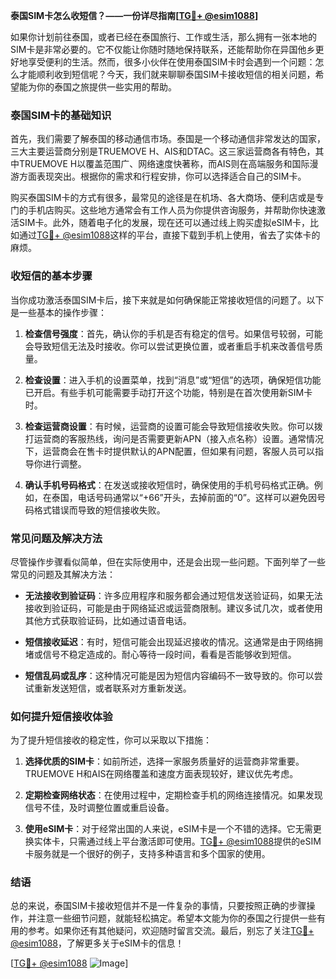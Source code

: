 **泰国SIM卡怎么收短信？——一份详尽指南[[TG💪+ @esim1088](https://t.me/s/esim1088)]**

如果你计划前往泰国，或者已经在泰国旅行、工作或生活，那么拥有一张本地的SIM卡是非常必要的。它不仅能让你随时随地保持联系，还能帮助你在异国他乡更好地享受便利的生活。然而，很多小伙伴在使用泰国SIM卡时会遇到一个问题：怎么才能顺利收到短信呢？今天，我们就来聊聊泰国SIM卡接收短信的相关问题，希望能为你的泰国之旅提供一些实用的帮助。

### 泰国SIM卡的基础知识

首先，我们需要了解泰国的移动通信市场。泰国是一个移动通信非常发达的国家，三大主要运营商分别是TRUEMOVE H、AIS和DTAC。这三家运营商各有特色，其中TRUEMOVE H以覆盖范围广、网络速度快著称，而AIS则在高端服务和国际漫游方面表现突出。根据你的需求和行程安排，你可以选择适合自己的SIM卡。

购买泰国SIM卡的方式有很多，最常见的途径是在机场、各大商场、便利店或是专门的手机店购买。这些地方通常会有工作人员为你提供咨询服务，并帮助你快速激活SIM卡。此外，随着电子化的发展，现在还可以通过线上购买虚拟eSIM卡，比如通过[TG💪+ @esim1088](https://t.me/s/esim1088)这样的平台，直接下载到手机上使用，省去了实体卡的麻烦。

### 收短信的基本步骤

当你成功激活泰国SIM卡后，接下来就是如何确保能正常接收短信的问题了。以下是一些基本的操作步骤：

1. **检查信号强度**：首先，确认你的手机是否有稳定的信号。如果信号较弱，可能会导致短信无法及时接收。你可以尝试更换位置，或者重启手机来改善信号质量。

2. **检查设置**：进入手机的设置菜单，找到“消息”或“短信”的选项，确保短信功能已开启。有些手机可能需要手动打开这个功能，特别是在首次使用新SIM卡时。

3. **检查运营商设置**：有时候，运营商的设置可能会导致短信接收失败。你可以拨打运营商的客服热线，询问是否需要更新APN（接入点名称）设置。通常情况下，运营商会在售卡时提供默认的APN配置，但如果有问题，客服人员可以指导你进行调整。

4. **确认手机号码格式**：在发送或接收短信时，确保使用的手机号码格式正确。例如，在泰国，电话号码通常以“+66”开头，去掉前面的“0”。这样可以避免因号码格式错误而导致的短信接收失败。

### 常见问题及解决方法

尽管操作步骤看似简单，但在实际使用中，还是会出现一些问题。下面列举了一些常见的问题及其解决方法：

- **无法接收到验证码**：许多应用程序和服务都会通过短信发送验证码，如果无法接收到验证码，可能是由于网络延迟或运营商限制。建议多试几次，或者使用其他方式获取验证码，比如通过语音电话。

- **短信接收延迟**：有时，短信可能会出现延迟接收的情况。这通常是由于网络拥堵或信号不稳定造成的。耐心等待一段时间，看看是否能够收到短信。

- **短信乱码或乱序**：这种情况可能是因为短信内容编码不一致导致的。你可以尝试重新发送短信，或者联系对方重新发送。

### 如何提升短信接收体验

为了提升短信接收的稳定性，你可以采取以下措施：

1. **选择优质的SIM卡**：如前所述，选择一家服务质量好的运营商非常重要。TRUEMOVE H和AIS在网络覆盖和速度方面表现较好，建议优先考虑。

2. **定期检查网络状态**：在使用过程中，定期检查手机的网络连接情况。如果发现信号不佳，及时调整位置或重启设备。

3. **使用eSIM卡**：对于经常出国的人来说，eSIM卡是一个不错的选择。它无需更换实体卡，只需通过线上平台激活即可使用。[TG💪+ @esim1088](https://t.me/s/esim1088)提供的eSIM卡服务就是一个很好的例子，支持多种语言和多个国家的使用。

### 结语

总的来说，泰国SIM卡接收短信并不是一件复杂的事情，只要按照正确的步骤操作，并注意一些细节问题，就能轻松搞定。希望本文能为你的泰国之行提供一些有用的参考。如果你还有其他疑问，欢迎随时留言交流。最后，别忘了关注[TG💪+ @esim1088](https://t.me/s/esim1088)，了解更多关于eSIM卡的信息！

[[TG💪+ @esim1088](https://t.me/s/esim1088) ![Image](https://i.postimg.cc/4NQfJmqS/Snipaste-2025-05-13-00-14-12.png)]